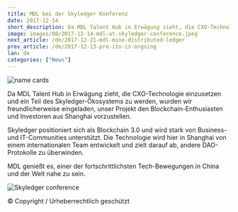 ```yaml
---
title: MDL bei der Skyledger Konferenz
date: 2017-12-14
short_description: Da MDL Talent Hub in Erwägung zieht, die CXO-Technologie einzusetzen und ein Teil des Skyledger-Ökosystems
image: images/80/2017-12-14-mdl-at-skyledger-conference.jpeg
next_article: /de/2017-12-21-mdl-mine-distributed-ledger
prev_article: /de/2017-12-13-pre-ito-is-ongoing
lan: de
categories: ["News"]
---
```


![name cards](https://gateway.ipfs.io/ipfs/QmYNLsraSd5BZp9BmnEQ1woHPWdCNSvpHSFYm5m4QE4hf1/name%20cards.jpeg)

Da MDL Talent Hub in Erwägung zieht, die CXO-Technologie einzusetzen und ein Teil des Skyledger-Ökosystems zu werden, wurden wir freundlicherweise eingeladen, unser Projekt den Blockchain-Enthusiasten und Investoren aus Shanghai vorzustellen.

Skyledger positioniert sich als Blockchain 3.0 und wird stark von Business- und IT-Communities unterstützt. Die Technologie wird hier in Shanghai von einem internationalen Team entwickelt und zielt darauf ab, andere DAO-Protokolle zu überwinden.

MDL genießt es, einer der fortschrittlichsten Tech-Bewegungen in China und der Welt nahe zu sein.

![Skyledger conference](https://gateway.ipfs.io/ipfs/Qmd7VLBVevfvXHRLKA3uZZvBz9SoJUZzpt2Mt7GhEXBiEt/skyledger%20conference.jpg)

© Copyright / Urheberrechtlich geschützt
